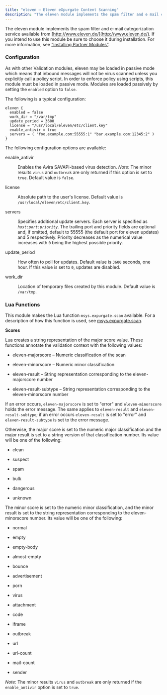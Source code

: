```yaml
---
title: "eleven – Eleven eXpurgate Content Scanning"
description: "The eleven module implements the spam filter and e mail categorization service available from http www eleven de If you intend to use this module be sure to choose it during installation For more information see Section 12 1 Installing Partner Modules As with other Validation modules eleven may be..."
---
```


<a name="idp21563024"></a> 

The eleven module implements the spam filter and e-mail categorization service available from [http://www.eleven.de/](http://www.eleven.de/). If you intend to use this module be sure to choose it during installation. For more information, see [“Installing Partner Modules”](/momentum/4/post-installation#install.additional.packages).

### <a name="modules.eleven.configuration"></a> Configuration

As with other Validation modules, eleven may be loaded in passive mode which means that inbound messages will not be virus scanned unless you explicitly call a policy script. In order to enforce policy using scripts, this module must be loaded in passive mode. Modules are loaded passively by setting the `enabled` option to `false`.

The following is a typical configuration:

<a name="example.eleven3"></a> 


```
eleven {
  enabled = false
  work_dir = "/var/tmp"
  update_period = 3600
  license = "/usr/local/eleven/etc/client.key"
  enable_antivir = true
  servers = ( "foo.example.com:55555:1" "bar.example.com:12345:2" )
}
```

The following configuration options are available:

<dl class="variablelist">

<dt>enable_antivir</dt>

<dd>

Enables the Avira SAVAPI-based virus detection. *Note*: The minor results `virus` and `outbreak` are only returned if this option is set to `true`. Default value is `false`.

</dd>

<dt>license</dt>

<dd>

Absolute path to the user's license. Default value is `/usr/local/eleven/etc/client.key`.

</dd>

<dt>servers</dt>

<dd>

Specifies additional update servers. Each server is specified as *`host:port:priority`*. The trailing port and priority fields are optional and, if omitted, default to 55555 (the default port for eleven updates) and 5 respectively. Priority decreases as the numerical value increases with `0` being the highest possible priority.

</dd>

<dt>update_period</dt>

<dd>

How often to poll for updates. Default value is `3600` seconds, one hour. If this value is set to `0`, updates are disabled.

</dd>

<dt>work_dir</dt>

<dd>

Location of temporary files created by this module. Default value is `/var/tmp`.

</dd>

</dl>

### <a name="modules.eleven.lua.functions"></a> Lua Functions

This module makes the Lua function `msys.expurgate.scan` available. For a description of how this function is used, see [msys.expurgate.scan](/momentum/4/lua/ref-msys-expurgate-scan).

**<a name="modules.eleven.scores"></a> Scores**

Lua creates a string representation of the major score value. These functions annotate the validation context with the following values:

*   eleven-majorscore – Numeric classification of the scan

*   eleven-minorscore – Numeric minor classification

*   eleven-result – String representation corresponding to the eleven-majorscore number

*   eleven-result-subtype – String representation corresponding to the eleven-minorscore number

If an error occurs, `eleven-majorscore` is set to "error" and `eleven-minorscore` holds the error message. The same applies to `eleven-result` and `eleven-result-subtype`; if an error occurs `eleven-result` is set to "error" and `eleven-result-subtype` is set to the error message.

Otherwise, the major score is set to the numeric major classification and the major result is set to a string version of that classification number. Its value will be one of the following:

*   clean

*   suspect

*   spam

*   bulk

*   dangerous

*   unknown

The minor score is set to the numeric minor classification, and the minor result is set to the string representation corresponding to the eleven-minorscore number. Its value will be one of the following:

*   normal

*   empty

*   empty-body

*   almost-empty

*   bounce

*   advertisement

*   porn

*   virus

*   attachment

*   code

*   iframe

*   outbreak

*   url

*   url-count

*   mail-count

*   sender

*Note*: The minor results `virus` and `outbreak` are only returned if the `enable_antivir` option is set to `true`.